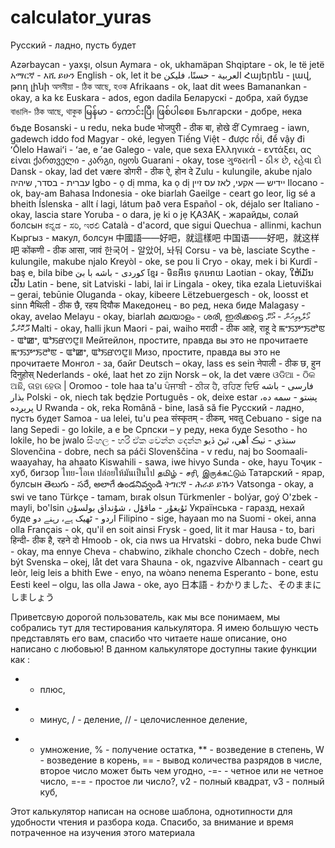 # calculator_yuras
Русский - ладно, пусть будет

Azərbaycan - yaxşı, olsun
Aymara - ok, ukhamäpan
Shqiptare - ok, le të jetë
አማርኛ - እሺ ይሁን
English - ok, let it be
العربية - حسنًا، فليكن
Հայերեն - լավ, թող լինի
অসমীয়া - ঠিক আছে, হওক
Afrikaans - ok, laat dit wees
Bamanankan - okay, a ka kɛ
Euskara - ados, egon dadila
Беларускі - добра, хай будзе
বাঙালি- ঠিক আছে, থাকুক
မြန်မာ - ကောင်းပြီ၊ ဖြစ်ပါစေ။
Български - добре, нека бъде
Bosanski - u redu, neka bude
भोजपुरी - ठीक बा, होखे दीं
Cymraeg - iawn, gadewch iddo fod
Magyar - oké, legyen
Tiếng Việt - được rồi, để vậy đi
ʻŌlelo Hawaiʻi - ʻae, e ʻae
Galego - vale, que sexa
Ελληνικά - εντάξει, ας είναι
ქართველი - კარგი, იყოს
Guarani - okay, tose
ગુજરાતી - ઠીક છે, રહેવા દો
Dansk - okay, lad det være
डोगरी - ठीक ऐ, होन दे
Zulu - kulungile, akube njalo
עברית - בסדר, שיהיה
Igbo - ọ dị mma, ka ọ dị
יידיש — אקעי, לאז עס זיין
Ilocano - ok, bay-am
Bahasa Indonesia - oke biarlah
Gaeilge - ceart go leor, lig sé a bheith
Íslenska - allt í lagi, látum það vera
Español - ok, déjalo ser
Italiano - okay, lascia stare
Yoruba - o dara, jẹ ki o jẹ
ҚАЗАҚ - жарайды, солай болсын
ಕನ್ನಡ - ಸರಿ, ಇರಲಿ
Català - d'acord, que sigui
Quechua - allinmi, kachun
Кыргыз - макул, болсун
中國語——好吧，就這樣吧
中国语——好吧，就这样吧
कोंकणी - ठीक आसा, जावं
한국어 - 알았어, 놔둬
Corsu - va bè, lasciate
Scythe - kulungile, makube njalo
Kreyòl - oke, se pou li
Cryo - okay, mek i bi
Kurdî - baş e, bila bibe
کوردی - باشە با بێ
ខ្មែរ - មិនអីទេ ទុកអោយ
Laotian - okay, ໃຫ້ມັນເປັນ
Latin - bene, sit
Latviski - labi, lai ir
Lingala - okey, tika ezala
Lietuviškai – gerai, tebūnie
Oluganda - okay, kibeere
Lëtzebuergesch - ok, loosst et sinn
मैथिली - ठीक छै, रहय दियौक
Македонец - во ред, нека биде
Malagasy - okay, avelao
Melayu - okay, biarlah
മലയാളം - ശരി, ഇരിക്കട്ടെ
މޯލްޑިވިއަން - އޯކޭ، ދޫކޮށްލާ
Malti - okay, ħalli jkun
Maori - pai, waiho
मराठी - ठीक आहे, राहू दे
ꯃꯦꯏꯇꯦꯏꯂꯣꯟ - ꯑꯣꯀꯦ, ꯑꯣꯏꯔꯁꯅꯨ꯫ Мейтейлон, простите, правда вы это не прочитаете
ꯃꯦꯏꯇꯦꯏꯂꯣꯟ - ꯑꯣꯀꯦ, ꯑꯣꯏꯔꯁꯅꯨ꯫ Мизо, простите, правда вы это не прочитаете
Монгол - за, байг
Deutsch – okay, lass es sein
नेपाली - ठीक छ, हुन दिनुहोस्
Nederlands - oké, laat het zo zijn
Norsk – ok, la det være
ଓଡିଆ - ଠିକ ଅଛି, ତାହା ହେଉ |
Oromoo - tole haa ta'u
ਪੰਜਾਬੀ - ਠੀਕ ਹੈ, ਰਹਿਣ ਦਿਓ
فارسی - باشه بذار
Polski - ok, niech tak będzie
Português - ok, deixe estar
پښتو - سمه ده، پرېږده
U Rwanda - ok, reka
Română - bine, lasă să fie
Русский - ладно, пусть будет
Samoa - ua lelei, tu'u pea
संस्कृतम् - ठीकम्, भवतु
Cebuano - sige na lang
Sepedi - go lokile, a e be
Српски – у реду, нека буде
Sesotho - ho lokile, ho be jwalo
සිංහල - හරි ඒක වෙන්න දෙන්න
سنڌي - ٺيڪ آهي، ٿيڻ ڏيو
Slovenčina - dobre, nech sa páči
Slovenščina - v redu, naj bo
Soomaali- waayahay, ha ahaato
Kiswahili - sawa, iwe hivyo
Sunda - oke, hayu
Тоҷик - хуб, бигзор
ไทย-โอเค ปล่อยให้มันเป็นไป
தமிழ் - சரி, இருக்கட்டும்
Татарский - ярар, булсын
తెలుగు - సరే, అలాగే ఉండనివ్వండి
ትግርኛ - ሕራይ ይኹን
Vatsonga - okay, a swi ve tano
Türkçe - tamam, bırak olsun
Türkmenler - bolýar, goý
O'zbek - mayli, bo'lsin
ئۇيغۇر - ماقۇل ، شۇنداق بولسۇن
Українська - гаразд, нехай буде
اردو - ٹھیک ہے، رہنے دو
Filipino - sige, hayaan mo na
Suomi - okei, anna olla
Français - ok, qu'il en soit ainsi
Frysk - goed, lit it mar
Hausa - to, bari
हिन्दी- ठीक है, रहने दो
Hmoob - ok, cia nws ua
Hrvatski - dobro, neka bude
Chwi - okay, ma ennye
Cheva - chabwino, zikhale choncho
Czech - dobře, nech být
Svenska – okej, låt det vara
Shauna - ok, ngazvive
Albannach - ceart gu leòr, leig leis a bhith
Ewe - enyo, na wòanɔ nenema
Esperanto - bone, estu
Eesti keel – olgu, las olla
Jawa - oke, ayo
日本語 - わかりました、そのままにしましょう


Приветсвую дорогой пользователь, как мы все понимаем, мы собрались тут для тестирования калькулятора. Я имею большую честь представлять его вам, спасибо что читаете наше описание, оно написано с любовью!
В данном калькуляторе доступны такие функции как :
+ - плюс,
- - минус,
/ - деление,
// - целочисленное деление,
* - умножение,
% - получение остатка,
** - возведение в степень,
W - возведение в корень,
== - вывод количества разрядов в числе, второе число может быть чем угодно,
-=- - четное или не четное число,
=-= - простое ли число?,
v2 - полный квадрат,
v3 - полный куб,



Этот калькулятор написан на основе шаблона, однотипности для удобности чтения и разбора кода.
Спасибо, за внимание и время потраченное на изучения этого материала
